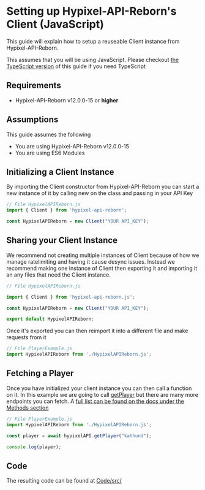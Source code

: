 # Setting up Hypixel-API-Reborn's Client (JavaScript)

This guide will explain how to setup a reuseable Client instance from Hypixel-API-Reborn.

This assumes that you will be using JavaScript. Please checkout
[the TypeScript version](../TypeScript/SettingUpClient.md) of this guide if you need TypeScript

## Requirements

- Hypixel-API-Reborn v12.0.0-15 or **higher**

## Assumptions

This guide assumes the following

- You are using Hypixel-API-Reborn v12.0.0-15
- You are using ES6 Modules

## Initializing a Client Instance

By importing the Client constructor from Hypixel-API-Reborn you can start a new instance of it by calling new on the
class and passing in your API Key

```JavaScript
// File HypixelAPIReborn.js
import { Client } from 'hypixel-api-reborn';

const HypixelAPIReborn = new Client("YOUR API_KEY");
```

## Sharing your Client Instance

We recommend not creating multiple instances of Client because of how we manage ratelimiting and having it cause desync
issues. Instead we recommend making one instance of Client then exporting it and importing it an any files that need the
Client instance.

```JavaScript
// File HypixelAPIReborn.js

import { Client } from 'hypixel-api-reborn.js';

const HypixelAPIReborn = new Client("YOUR API_KEY");

export default HypixelAPIReborn;
```

Once it's exported you can then reimport it into a different file and make requests from it

```JavaScript
// File PlayerExample.js
import HypixelAPIReborn from './HypixelAPIReborn.js';
```

## Fetching a Player

Once you have initialized your client instance you can then call a function on it. In this example we are going to call
[getPlayer](https://hypixel-api-reborn.github.io/hypixel-api-reborn/classes/Client.Client.html#getplayer) but there are
many more endpoints you can fetch. A
[full list can be found on the docs under the Methods section](https://hypixel-api-reborn.github.io/hypixel-api-reborn/classes/Client.Client.html)

```JavaScript
// File PlayerExample.js
import HypixelAPIReborn from './HypixelAPIReborn.js';

const player = await hypixelAPI.getPlayer("kathund");

console.log(player);
```

## Code

The resulting code can be found at
[Code/src/](https://github.com/Hypixel-API-Reborn/hypixel-api-reborn/blob/master/docs/JavaScript/SettingUpClient/Code/src/)
